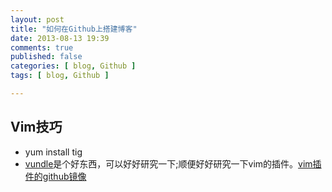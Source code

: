 ```yaml
---
layout: post
title: "如何在Github上搭建博客"
date: 2013-08-13 19:39
comments: true
published: false
categories: [ blog, Github ]
tags: [ blog, Github ]

---
```


## Vim技巧
* yum install tig
* [vundle](https://github.com/gmarik/vundle)是个好东西，可以好好研究一下;顺便好好研究一下vim的插件。[vim插件的github镜像](https://github.com/vim-scripts)
